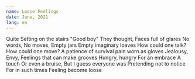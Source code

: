 ```yaml
---
name: Loose Feelings
date: June, 2021
lang: en
---
```


Quite
Setting on the stairs
"Good boy"
They thought,
Faces full of glares
No words,
No moves,
Empty jars
Empty imaginary loaves
How could one talk?
How could one move?
A patience of survival
pain worn as gloves
Jealousy,
Envy,
Feelings that can make grooves
Hungry, hungry
For an embrace
A touch
Or even a bruise,
But I guess everyone was
Pretending not to notice
For in such times
Feeling become loose